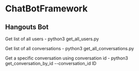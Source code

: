 # ChatBotFramework

## Hangouts Bot

Get list of all users - python3 get_all_users.py 

Get list of all conversations - python3 get_all_conversations.py 

Get a specific conversation using conversation id - python3 get_conversation_by_id --conversation_id ID
